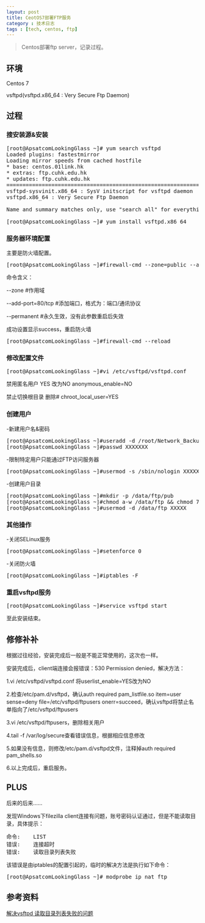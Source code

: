 ```yaml
---
layout: post
title: CeotOS7部署FTP服务
category : 技术日志
tags : [tech, centos, ftp]
---
```


>Centos部署ftp server，记录过程。

## 环境

Centos 7

vsftpd(vsftpd.x86_64 : Very Secure Ftp Daemon)

## 过程

### 搜安装源&安装

<pre class="brush: cpp">
[root@ApsatcomLookingGlass ~]# yum search vsftpd
Loaded plugins: fastestmirror
Loading mirror speeds from cached hostfile
* base: centos.01link.hk
* extras: ftp.cuhk.edu.hk
* updates: ftp.cuhk.edu.hk
============================================================================================= N/S matched: vsftpd ==============================================================================================
vsftpd-sysvinit.x86_64 : SysV initscript for vsftpd daemon
vsftpd.x86_64 : Very Secure Ftp Daemon

Name and summary matches only, use "search all" for everything.

[root@ApsatcomLookingGlass ~]# yum install vsftpd.x86_64
</pre>
### 服务器环境配置

主要是防火墙配置。

<pre class="brush: cpp">
[root@ApsatcomLookingGlass ~]#firewall-cmd --zone=public --add-port=21/tcp --permanent
</pre>
命令含义：

--zone #作用域

--add-port=80/tcp  #添加端口，格式为：端口/通讯协议

--permanent   #永久生效，没有此参数重启后失效

成功设置显示success，重启防火墙
<pre class="brush: cpp">
[root@ApsatcomLookingGlass ~]#firewall-cmd --reload
</pre>

### 修改配置文件

<pre class="brush: cpp">
[root@ApsatcomLookingGlass ~]#vi /etc/vsftpd/vsftpd.conf
</pre>

禁用匿名用户 YES 改为NO
anonymous_enable=NO

禁止切换根目录 删除#
chroot_local_user=YES

### 创建用户

-新建用户名&密码
<pre class="brush: cpp">
[root@ApsatcomLookingGlass ~]#useradd -d /root/Network_Backup/ -g ftp -s /sbin/nologin XXXXXXX
[root@ApsatcomLookingGlass ~]#passwd XXXXXXX
</pre>

-限制特定用户只能通过FTP访问服务器
<pre class="brush: cpp">
[root@ApsatcomLookingGlass ~]#usermod -s /sbin/nologin XXXXXXX
</pre>

-创建用户目录
<pre class="brush: cpp">
[root@ApsatcomLookingGlass ~]#mkdir -p /data/ftp/pub
[root@ApsatcomLookingGlass ~]#chmod a-w /data/ftp && chmod 777 -R /data/ftp/pub
[root@ApsatcomLookingGlass ~]#usermod -d /data/ftp XXXXX
</pre>

### 其他操作

-关闭SELinux服务
<pre class="brush: cpp">
[root@ApsatcomLookingGlass ~]#setenforce 0
</pre>

-关闭防火墙
<pre class="brush: cpp">
[root@ApsatcomLookingGlass ~]#iptables -F
</pre>

### 重启vsftpd服务
<pre class="brush: cpp">
[root@ApsatcomLookingGlass ~]#service vsftpd start
</pre>
至此安装结束。

## 修修补补

根据过往经验，安装完成后一般是不能正常使用的，这次也一样。

安装完成后，client端连接会报错误：530 Permission denied，解决方法：

1.vi /etc/vsftpd/vsftpd.conf 将userlist_enable=YES改为NO

2.检查/etc/pam.d/vsftpd，确认auth required pam_listfile.so item=user sense=deny file=/etc/vsftpd/ftpusers onerr=succeed，确认vsftpd将禁止名单指向了/etc/vsftpd/ftpusers

3.vi /etc/vsftpd/ftpusers，删除相关用户

4.tail -f /var/log/secure查看错误信息，根据相应信息修改

5.如果没有信息，则修改/etc/pam.d/vsftpd文件，注释掉auth required pam_shells.so

6.以上完成后，重启服务。

## PLUS

后来的后来……

发现Windows下filezilla client连接有问题，账号密码认证通过，但是不能读取目录，具体提示：
<pre class="brush: cpp">
命令:    LIST
错误:    连接超时
错误:    读取目录列表失败
</pre>

该错误是由iptables的配置引起的，临时的解决方法是执行如下命令：

<pre class="brush: cpp">
[root@ApsatcomLookingGlass ~]# modprobe ip_nat_ftp
</pre>

## 参考资料

[解决vsftpd 读取目录列表失败的问题](https://blog.csdn.net/zhuchuanwan/article/details/52910719)

